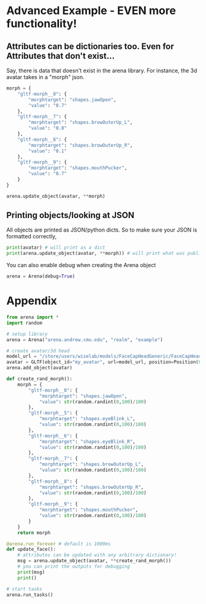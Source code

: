 # Advanced Example - EVEN more functionality!

## Attributes can be dictionaries too. Even for Attributes that don't exist...
Say, there is data that doesn't exist in the arena library. For instance, the 3d avatar takes in a "morph" json.
```python
morph = {
    "gltf-morph__0": {
        "morphtarget": "shapes.jawOpen",
        "value": "0.7"
    },
    "gltf-morph__7": {
        "morphtarget": "shapes.browOuterUp_L",
        "value": "0.8"
    },
    "gltf-morph__8": {
        "morphtarget": "shapes.browOuterUp_R",
        "value": "0.1"
    },
    "gltf-morph__9": {
        "morphtarget": "shapes.mouthPucker",
        "value": "0.7"
    }
}

arena.update_object(avatar, **morph)
```

## Printing objects/looking at JSON
All objects are printed as JSON/python dicts. So to make sure your JSON is formatted correctly,
```python
print(avatar) # will print as a dict
print(arena.update_object(avatar, **morph)) # will print what was published as a dict
```
You can also enable debug when creating the Arena object
```python
arena = Arena(debug=True)
```

# Appendix
```python
from arena import *
import random

# setup library
arena = Arena("arena.andrew.cmu.edu", "realm", "example")

# create avatar/3d head
model_url = "/store/users/wiselab/models/FaceCapHeadGeneric/FaceCapHeadGeneric.gltf"
avatar = GLTF(object_id="my_avatar", url=model_url, position=Position(0,1.75,-1.5), scale=Scale(5,5,5))
arena.add_object(avatar)

def create_rand_morph():
    morph = {
        "gltf-morph__0": {
            "morphtarget": "shapes.jawOpen",
            "value": str(random.randint(0,100)/100)
        },
        "gltf-morph__5": {
            "morphtarget": "shapes.eyeBlink_L",
            "value": str(random.randint(0,100)/100)
        },
        "gltf-morph__6": {
            "morphtarget": "shapes.eyeBlink_R",
            "value": str(random.randint(0,100)/100)
        },
        "gltf-morph__7": {
            "morphtarget": "shapes.browOuterUp_L",
            "value": str(random.randint(0,100)/100)
        },
        "gltf-morph__8": {
            "morphtarget": "shapes.browOuterUp_R",
            "value": str(random.randint(0,100)/100)
        },
        "gltf-morph__9": {
            "morphtarget": "shapes.mouthPucker",
            "value": str(random.randint(0,100)/100)
        }
    }
    return morph

@arena.run_forever # default is 1000ms
def update_face():
    # attributes can be updated with any arbitrary dictionary!
    msg = arena.update_object(avatar, **create_rand_morph())
    # you can print the outputs for debugging
    print(msg)
    print()

# start tasks
arena.run_tasks()
```
